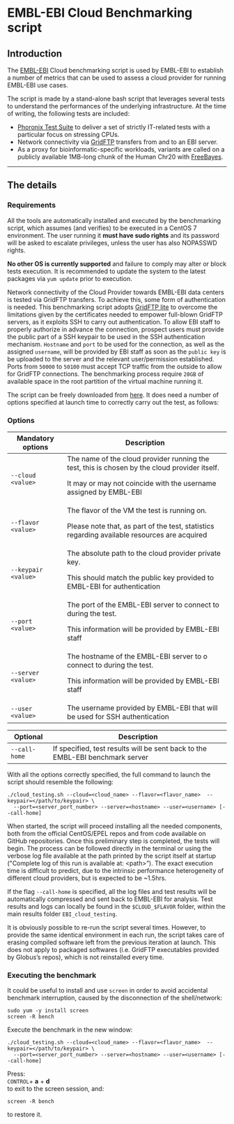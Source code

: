 # EMBL-EBI Cloud Benchmarking script


## Introduction
The [EMBL-EBI](http://www.ebi.ac.uk/) Cloud benchmarking script is used by EMBL-EBI to establish a number of metrics that can be used to assess a cloud provider for running EMBL-EBI use cases.

The script is made by a stand-alone bash script that leverages several tests to understand the performances of the underlying infrastructure. At the time of writing, the following tests are included:

- [Phoronix Test Suite](http://www.phoronix-test-suite.com/) to deliver a set of strictly IT-related tests with a particular focus on stressing CPUs.
- Network connectivity via [GridFTP](http://toolkit.globus.org/toolkit/docs/latest-stable/gridftp/) transfers from and to an EBI server.
- As a proxy for bioinformatic-specific workloads, variants are called on a publicly available 1MB-long chunk of the Human Chr20 with [FreeBayes](https://github.com/ekg/freebayes).

***

## The details

### Requirements

All the tools are automatically installed and executed by the benchmarking script, which assumes (and verifies) to be executed in a CentOS 7 environment. The user running it **must have sudo rights** and its password will be asked to escalate privileges, unless the user has also NOPASSWD rights.

**No other OS is currently supported** and failure to comply may alter or block tests execution. It is recommended to update the system to the latest packages via `yum update` prior to execution.

Network connectivity of the Cloud Provider towards EMBL-EBI data centers is tested via GridFTP transfers. To achieve this, some form of authentication is needed. This benchmarking script adopts [GridFTP lite](http://toolkit.globus.org/toolkit/data/gridftp/) to overcome the limitations given by the certificates needed to empower full-blown GridFTP servers, as it exploits SSH to carry out authentication. To allow EBI staff to properly authorize in advance the connection, prospect users must provide the public part of a SSH keypair to be used in the SSH authentication mechanism. `Hostname` and `port` to be used for the connection, as well as the assigned `username`, will be provided by EBI staff as soon as the `public key` is be uploaded to the server and the relevant user/permission established. Ports from `50000` to `50100` must accept TCP traffic from the outside to allow for GridFTP connections. The benchmarking process require `20GB` of available space in the root partition of the virtual machine running it.

The script can be freely downloaded from [here](https://github.com/EMBL-EBI-TSI/cloud-benchmarks). It does need a number of options specified at launch time to correctly carry out the test, as follows:

### Options

Mandatory options | Description
---- | ----
`--cloud <value>` | The name of the cloud provider running the test, this is chosen by the cloud provider itself.<p> It may or may not coincide with the username assigned by EMBL-EBI
`--flavor <value>` | The flavor of the VM the test is running on.<p> Please note that, as part of the test, statistics regarding available resources are acquired
`--keypair <value>` | The absolute path to the cloud provider private key.<p> This should match the public key provided to EMBL-EBI for authentication
`--port <value>` | The port of the EMBL-EBI server to connect to during the test.<p> This information will be provided by EMBL-EBI staff
`--server <value>` | The hostname of the EMBL-EBI server to o connect to during the test.<p> This information will be provided by EMBL-EBI staff
`--user <value>` | The username provided by EMBL-EBI that will be used for SSH authentication

Optional | Description
 ---- | ----
`--call-home` | If specified, test results will be sent back to the EMBL-EBI benchmark server


With all the options correctly specified, the full command to launch the script should resemble the following:

    ./cloud_testing.sh --cloud=<cloud_name> --flavor=<flavor_name>  --keypair=</path/to/keypair> \
      --port=<server_port_number> --server=<hostname> --user=<username> [--call-home]

When started, the script will proceed installing all the needed components, both from the official CentOS/EPEL repos and from code available on GitHub repositories. Once this preliminary step is completed, the tests will begin. The process can be followed directly in the terminal or using the verbose log file available at the path printed by the script itself at startup ("Complete log of this run is available at: \<path\>”). The exact execution time is difficult to predict, due to the intrinsic performance heterogeneity of different cloud providers, but is expected to be ~1.5hrs.

If the flag `--call-home` is specified, all the log files and test results will be automatically compressed and sent back to EMBL-EBI for analysis. Test results and logs can locally be found in the `$CLOUD_$FLAVOR` folder, within the main results folder `EBI_cloud_testing`.

It is obviously possible to re-run the script several times. However, to provide the same identical environment in each run, the script takes care of erasing compiled software left from the previous iteration at launch. This does not apply to packaged softwares (i.e. GridFTP executables provided by Globus’s repos), which is not reinstalled every time.

###  Executing the benchmark

It could be useful to install and use `screen` in order to avoid accidental benchmark interruption, caused by the disconnection of the shell/network:

    sudo yum -y install screen
    screen -R bench
Execute the benchmark in the new window:

    ./cloud_testing.sh --cloud=<cloud_name> --flavor=<flavor_name>  --keypair=</path/to/keypair> \
      --port=<server_port_number> --server=<hostname> --user=<username> [--call-home]
Press:  
`CONTROL`+ **a** + **d**  
to exit to the screen session, and:

    screen -R bench
to restore it.
